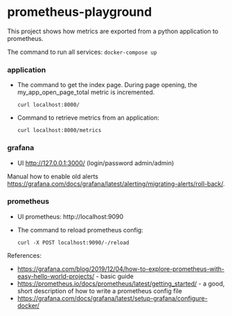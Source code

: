 prometheus-playground
=====================

This project shows how metrics are exported from a python application to prometheus.

The command to run all services: `docker-compose up`

### application

- The command to get the index page. During page opening, the my_app_open_page_total 
metric is incremented.

    ```curl localhost:8000/```

- Command to retrieve metrics from an application:

    ```curl localhost:8000/metrics```

### grafana

- UI http://127.0.0.1:3000/ (login/password admin/admin)

Manual how to enable old alerts https://grafana.com/docs/grafana/latest/alerting/migrating-alerts/roll-back/.


### prometheus

- UI prometheus: http://localhost:9090

- The command to reload prometheus config:

    ```curl -X POST localhost:9090/-/reload```


References:

- https://grafana.com/blog/2019/12/04/how-to-explore-prometheus-with-easy-hello-world-projects/ - basic guide
- https://prometheus.io/docs/prometheus/latest/getting_started/ - a good, short description of how to write a prometheus config file
- https://grafana.com/docs/grafana/latest/setup-grafana/configure-docker/
